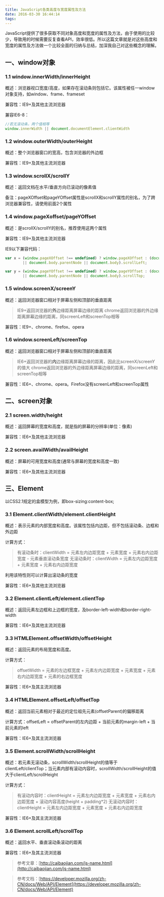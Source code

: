 ```yaml
---
title: JavaScript各类高度与宽度属性及方法
date: 2016-03-30 16:44:14
tags:
---
```


JavaScript提供了很多获取不同对象高度和宽度的属性及方法，由于使用的比较少，导致用的时候需要反复查看API，效率很低。所以这篇文章就是对这些高度和宽度的属性及方法做一个比较全面的归纳与总结，加深我自己对这些概念的理解。

## 一、window对象

### 1.1 window.innerWidth/innerHeight

概述：浏览器视口宽度/高度，如果存在滚动条则包括它。该属性被任一window对象支持，如window、frame、frameset

兼容性：IE9+及其他主流浏览器

兼容IE6-8：

<!--more-->

``` javascript
//若无滚动条，两个值相等
window.innerWidth || document.documentElement.clientWidth
```

### 1.2 window.outerWidth/outerHeight

概述：整个浏览器窗口的宽高，包含浏览器的外边框

兼容性：IE9+及其他主流浏览器

### 1.3 window.scrollX/scrollY

概述：返回文档在水平/垂直方向已滚动的像素值

备注：pageXOffset和pageYOffset属性是scrollX和scrollY属性的别名，为了跨浏览器兼容性，请使用前面2个属性

### 1.4 window.pageXoffset/pageYOffset

概述：是scrollX/scrollY的别名，推荐使用这两个属性

兼容性：IE9+及其他主流浏览器

IE9以下兼容代码： 

``` javascript
var x = (window.pageXOffset !== undefined) ? window.pageXOffset : (document.documentElement
        || document.body.parentNode || document.body).scrollLeft;

var y = (window.pageYOffset !== undefined) ? window.pageYOffset : (document.documentElement
        || document.body.parentNode || document.body).scrollTop;
```

### 1.5 window.screenX/screenY

概述：返回浏览器窗口相对于屏幕左侧和顶部的垂直距离

>IE9+返回浏览器的**外**边缘距离屏幕边缘的距离
>chrome返回浏览器的外边缘距离屏幕边缘的距离，同screenLeft和screenTop相等

兼容性：IE9+、chrome、firefox、opera

### 1.6 window.screenLeft/screenTop

概述：返回浏览器窗口相对于屏幕左侧和顶部的垂直距离

>IE6+返回浏览器的**内**边缘距离屏幕边缘的距离，因此比screenX/screenY的值大
>chrome返回浏览器的外边缘距离屏幕边缘的距离，同screenLeft和screenTop相等

兼容性：IE6+、chrome、opera。Firefox没有screenLeft和screenTop属性

## 二、screen对象

### 2.1 screen.width/height

概述：返回屏幕的宽度和高度，就是指的屏幕的分辨率(单位：像素)

兼容性：IE6+及其他主流浏览器

### 2.2 screen.availWidth/availHeight

概述：屏幕的可用宽度和高度(通常与屏幕的宽度和高度一致)

兼容性：IE6+及其他主流浏览器

## 三、Element

以CSS2.1规定的盒模型为例，即box-sizing:content-box;

### 3.1 Element.clientWidth/element.clientHeight

概述：表示元素的内部宽度和高度。该属性包括内边距，但不包括滚动条、边框和外边距

计算方式：

>有滚动条时：clientWidth = 元素左内边距宽度 + 元素宽度 + 元素右内边距宽度 - 元素垂直滚动条宽度
>无滚动条时：clientWidth = 元素左内边距宽度 + 元素宽度 + 元素右内边距宽度

利用该特性则可以计算出滚动条的宽度

兼容性：IE6+及其他主流浏览器 

### 3.2 Element.clientLeft/element.clientTop

概述：返回元素左边框和上边框的宽度，及border-left-width和border-right-width

兼容性：IE6+及其他主流浏览器

### 3.3 HTMLElement.offsetWidth/offsetHeight

概述：返回元素的布局宽度和高度。

计算方式：

>offsetWidth = 元素的左边框宽度 + 元素左内边距宽度 + 元素宽度 + 元素右内边距宽度 + 元素的右边框宽度

兼容性：IE6+及其主流浏览器

### 3.4 HTMLElement.offsetLeft/offsetTop

概述：返回当前元素相对于最近的定位祖先元素(offsetParent)的偏移距离

计算方式：offsetLeft = offsetParent的左内边距 + 当前元素的margin-left + 当前元素的left

兼容性：IE6+及其主流浏览器

### 3.5 Element.scrollWidth/scrollHeight

概述：若元素无滚动条，scrollWidth/scrollHeight的值等于clientLeft/clientTop；当元素内部有滚动内容时，scrollWidth/scrollHeight的值大于clientLeft/scrollHeight

计算方式：

>有滚动内容时：clientHeight = 元素左内边距宽度 + 元素宽度 + 元素右内边距宽度 + 滚动内容高度(height + padding*2) 
>无滚动内容时：clientHeight = 元素左内边距宽度 + 元素宽度 + 元素右内边距宽度

兼容性：IE6+及其主流浏览器

### 3.6 Element.scrollLeft/scrollTop

概述：返回水平、垂直滚动条滚动的距离

兼容性：IE6+及其主流浏览器

>参考文章：[http://caibaojian.com/js-name.html](http://caibaojian.com/js-name.html)

>参考文档：[https://developer.mozilla.org/zh-CN/docs/Web/API/Element](https://developer.mozilla.org/zh-CN/docs/Web/API/Element)